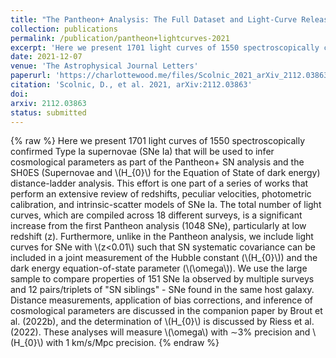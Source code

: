 ```yaml
---
title: "The Pantheon+ Analysis: The Full Dataset and Light-Curve Release"
collection: publications
permalink: /publication/pantheon+lightcurves-2021
excerpt: 'Here we present 1701 light curves of 1550 spectroscopically confirmed Type Ia supernovae (SNe Ia) that will be used to infer cosmological parameters as part of the Pantheon+ SN analysis and the SH0ES (Supernovae and H0 for the Equation of State of dark energy) distance-ladder analysis.'
date: 2021-12-07
venue: 'The Astrophysical Journal Letters'
paperurl: 'https://charlottewood.me/files/Scolnic_2021_arXiv_2112.03863_pantheon+.pdf'
citation: 'Scolnic, D., et al. 2021, arXiv:2112.03863'
doi: 
arxiv: 2112.03863
status: submitted
---
```

{% raw %}
Here we present 1701 light curves of 1550 spectroscopically confirmed Type Ia supernovae (SNe Ia) that will be used to infer cosmological parameters as part of the Pantheon+ SN analysis and the SH0ES (Supernovae and \\(H_{0}\\) for the Equation of State of dark energy) distance-ladder analysis. This effort is one part of a series of works that perform an extensive review of redshifts, peculiar velocities, photometric calibration, and intrinsic-scatter models of SNe Ia. The total number of light curves, which are compiled across 18 different surveys, is a significant increase from the first Pantheon analysis (1048 SNe), particularly at low redshift (z). Furthermore, unlike in the Pantheon analysis, we include light curves for SNe with  \\(z<0.01\\) such that SN systematic covariance can be included in a joint measurement of the Hubble constant (\\(H_{0}\\)) and the dark energy equation-of-state parameter (\\(\\omega\\)). We use the large sample to compare properties of 151 SNe Ia observed by multiple surveys and 12 pairs/triplets of "SN siblings" - SNe found in the same host galaxy. Distance measurements, application of bias corrections, and inference of cosmological parameters are discussed in the companion paper by Brout et al. (2022b), and the determination of \\(H_{0}\\) is discussed by Riess et al. (2022). These analyses will measure \\(\\omega\\) with ∼3%  precision and \\(H_{0}\\) with 1 km/s/Mpc precision.
{% endraw %}